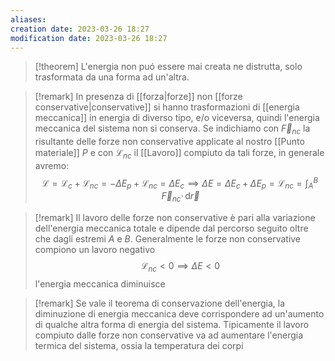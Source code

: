 ```yaml
---
aliases: 
creation date: 2023-03-26 18:27
modification date: 2023-03-26 18:27
---
```


>[!theorem]
>L'energia non puó essere mai creata ne distrutta, solo trasformata da una forma ad un'altra.


>[!remark]
>In presenza di [[forza|forze]] non [[forze conservative|conservative]] si hanno trasformazioni di [[energia meccanica]] in energia di diverso tipo, e/o viceversa, quindi l'energia meccanica del sistema non si conserva. Se indichiamo con $\vec{F}_{nc}$ la risultante delle forze non conservative applicate al nostro [[Punto materiale]] $P$ e con $\mathcal{L}_{nc}$ il [[Lavoro]] compiuto da tali forze, in generale avremo:
>$$ \mathcal{L} = \mathcal{L}_{c} + \mathcal{L}_{nc} = -\Delta E_{p} + \mathcal{L}_{nc} = \Delta E_{c} \implies \Delta E = \Delta E_{c} + \Delta E_{p} = \mathcal{L}_{nc} = \int _{A}^B \!\vec{F}_{nc} \cdot \, \mathrm{d}\vec{r}   $$

>[!remark]
>Il lavoro delle forze non conservative è pari alla variazione dell'energia meccanica totale e dipende dal percorso seguito oltre che dagli estremi $A$ e $B$.
>Generalmente le forze non conservative compiono un lavoro negativo
>$$ \mathcal{L}_{nc} < 0 \implies \Delta E < 0  $$
>l'energia meccanica diminuisce

>[!remark]
>Se vale il teorema di conservazione dell'energia, la diminuzione di energia meccanica deve corrispondere ad un'aumento di qualche altra forma di energia del sistema. Tipicamente il lavoro compiuto dalle forze non conservative va ad aumentare l'energia termica del sistema, ossia la temperatura dei corpi






